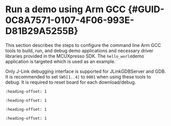 # Run a demo using Arm GCC {#GUID-0C8A7571-0107-4F06-993E-D81B29A5255B}

This section describes the steps to configure the command line Arm GCC tools to build, run, and debug demo applications and necessary driver libraries provided in the MCUXpresso SDK. The `hello_world`demo application is targeted which is used as an example.

Only J-Link debugging interface is supported for JLinkGDBServer and GDB. It is recommended to set `SW5[1..4]` to `0001` when using these tools to debug. It is required to reset board for each download/debug.


```{include} ../topics/armgcc_set_up_toolchain.md
:heading-offset: 1
```

```{include} ../topics/armgcc_build_an_example_application.md
:heading-offset: 1
```

```{include} ../topics/armgcc_run_an_example_application.md
:heading-offset: 1
```

```{include} ../topics/armgcc_build_and_run_a_multicore_example_application.md
:heading-offset: 1
```

